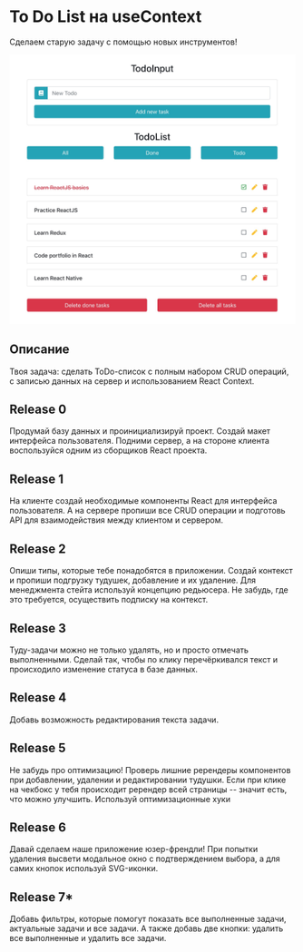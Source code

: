 # To Do List на useContext

Сделаем старую задачу с помощью новых инструментов!

![React todo list template](readme-assets/react-todo-list.jpg)

## Описание

Твоя задача: сделать ToDo-список с полным набором CRUD операций, с записью данных на сервер и использованием React Context.

## Release 0

Продумай базу данных и проинициализируй проект. Создай макет интерфейса пользователя. Подними сервер, а на стороне клиента воспользуйся одним из сборщиков React проекта.

## Release 1

На клиенте создай необходимые компоненты React для интерфейса пользователя. А на сервере пропиши все CRUD операции и подготовь API для взаимодействия между клиентом и сервером.

## Release 2

Опиши типы, которые тебе понадобятся в приложении. Создай контекст и пропиши подгрузку тудушек, добавление и их удаление. Для менеджмента стейта используй концепцию редьюсера. Не забудь, где это требуется, осуществить подписку на контекст.

## Release 3

Туду-задачи можно не только удалять, но и просто отмечать выполненными. Сделай так, чтобы по клику перечёркивался текст и происходило изменение статуса в базе данных.

## Release 4

Добавь возможность редактирования текста задачи.

## Release 5

Не забудь про оптимизацию! Проверь лишние ререндеры компонентов при добавлении, удалении и редактировании тудушки. Если при клике на чекбокс у тебя происходит ререндер всей страницы -- значит есть, что можно улучшить. Используй оптимизационные хуки

## Release 6

Давай сделаем наше приложение юзер-френдли! При попытки удаления высвети модальное окно с подтверждением выбора, а для самих кнопок используй SVG-иконки.

## Release 7\*

Добавь фильтры, которые помогут показать все выполненные задачи, актуальные задачи и все задачи. А также добавь две кнопки: удалить все выполненные и удалить все задачи.
